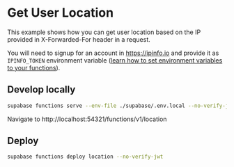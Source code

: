 # Get User Location

This example shows how you can get user location based on the IP provided in X-Forwarded-For header in a request.

You will need to signup for an account in https://ipinfo.io and provide it as `IPINFO_TOKEN` environment variable ([learn how to set environment variables to your functions](https://iechor.com/docs/guides/functions#secrets-and-environment-variables)).

## Develop locally

```bash
supabase functions serve --env-file ./supabase/.env.local --no-verify-jwt
```

Navigate to http://localhost:54321/functions/v1/location

## Deploy

```bash
supabase functions deploy location --no-verify-jwt
```
